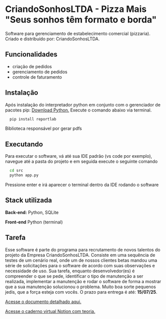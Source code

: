
# CriandoSonhosLTDA - Pizza Mais "Seus sonhos têm formato e borda"

Software para gerenciamento de estabelecimento comercial (pizzaria). Criado e distribuído por: CriandoSonhosLTDA.


## Funcionalidades

- criação de pedidos
- gerenciamento de pedidos
- controle de faturamento


## Instalação

Após instalação do interpretador python em conjunto com o gerenciador de pacotes pip: [Download Python.](https://www.python.org/downloads/release/python-3105/) Execute o comando abaixo via terminal.
```bash
  pip install reportlab
```
Biblioteca responsável por gerar pdfs

## Executando
Para executar o software, vá até sua IDE padrão (vs code por exemplo), navegue até a pasta do projeto e em seguida execute o seguinte comando
```bash
  cd src
  python app.py
```
Pressione enter e irá aparecer o terminal dentro da IDE rodando o software
## Stack utilizada

**Back-end:** Python, SQLite

**Front-end** Python (terminal)


## Tarefa

Esse software é parte do programa para recrutamento de novos talentos do projeto da Empresa CriandoSonhosLTDA. Consiste em uma sequência de testes de um cenário real, onde um de nossos clientes betas mandou uma série de solicitações para o software de acordo com suas observações e necessidade de uso. Sua tarefa, enquanto desenvolvedor(es) é compreender o que se pede, identificar o tipo de manutenção a ser realizada, implementar a manutenção e rodar o software de forma a mostrar que a sua manutenção solucionou o problema. Muito boa sorte pequenos jedis, que a força esteja com vocês. O prazo para entrega é até: **15/07/25**.

[Acesse o documento detalhado aqui.](https://docs.google.com/document/d/1ko1jYclh1JraTPVI6uLXApfpHNh2PedjnyXawAxyvYQ/edit?usp=sharing)

[Acesse o caderno virtual Notion com teoria.](https://sleepy-bolt-bee.notion.site/Manuten-o-de-Software-Uma-abordagem-te-rica-e-pr-tica-151674186cac8073bcecff137ef65151)


